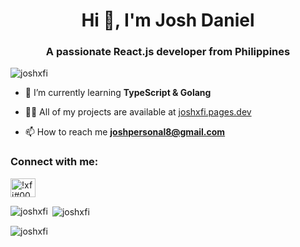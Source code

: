<h1 align="center">Hi 👋, I'm Josh Daniel</h1>
<h3 align="center">A passionate React.js developer from Philippines</h3>

<p align="left"> <img src="https://komarev.com/ghpvc/?username=joshxfi&label=Profile%20views&color=34d714&style=flat" alt="joshxfi" /> </p>

- 🌱 I’m currently learning **TypeScript & Golang**

- 👨‍💻 All of my projects are available at [joshxfi.pages.dev](joshxfi.pages.dev)

- 📫 How to reach me **joshpersonal8@gmail.com**

<h3 align="left">Connect with me:</h3>
<p align="left">
<a href="https://discord.gg/!xfi#0008" target="blank"><img align="center" src="https://raw.githubusercontent.com/rahuldkjain/github-profile-readme-generator/master/src/images/icons/Social/discord.svg" alt="!xfi#0008" height="30" width="40" /></a>
</p>

<p><img align="left" src="https://github-readme-stats.vercel.app/api/top-langs?username=joshxfi&show_icons=true&theme=tokyonight&locale=en&layout=compact" alt="joshxfi" /></p>

<p>&nbsp;<img align="center" src="https://github-readme-stats.vercel.app/api?username=joshxfi&show_icons=true&locale=en" alt="joshxfi" /></p>

<p><img align="center" src="https://github-readme-streak-stats.herokuapp.com/?user=joshxfi&theme=dark" alt="joshxfi" /></p>
